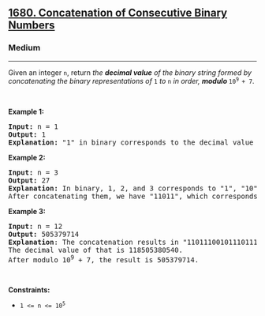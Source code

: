 <h2><a href="https://leetcode.com/problems/concatenation-of-consecutive-binary-numbers/">1680. Concatenation of Consecutive Binary Numbers</a></h2><h3>Medium</h3><hr><div><p>Given an integer <code>n</code>, return <em>the <strong fr-fix-stroke="true">decimal value</strong> of the binary string formed by concatenating the binary representations of </em><code>1</code><em> to </em><code>n</code><em> in order, <strong fr-fix-stroke="true">modulo </strong></em><code>10<sup>9 </sup>+ 7</code>.</p>

<p>&nbsp;</p>
<p><strong fr-fix-stroke="true">Example 1:</strong></p>

<pre><strong fr-fix-stroke="true">Input:</strong> n = 1
<strong fr-fix-stroke="true">Output:</strong> 1
<strong fr-fix-stroke="true">Explanation: </strong>"1" in binary corresponds to the decimal value 1. 
</pre>

<p><strong fr-fix-stroke="true">Example 2:</strong></p>

<pre><strong fr-fix-stroke="true">Input:</strong> n = 3
<strong fr-fix-stroke="true">Output:</strong> 27
<strong fr-fix-stroke="true">Explanation: </strong>In binary, 1, 2, and 3 corresponds to "1", "10", and "11".
After concatenating them, we have "11011", which corresponds to the decimal value 27.
</pre>

<p><strong fr-fix-stroke="true">Example 3:</strong></p>

<pre><strong fr-fix-stroke="true">Input:</strong> n = 12
<strong fr-fix-stroke="true">Output:</strong> 505379714
<strong fr-fix-stroke="true">Explanation</strong>: The concatenation results in "1101110010111011110001001101010111100".
The decimal value of that is 118505380540.
After modulo 10<sup>9</sup> + 7, the result is 505379714.
</pre>

<p>&nbsp;</p>
<p><strong fr-fix-stroke="true">Constraints:</strong></p>

<ul>
	<li><code>1 &lt;= n &lt;= 10<sup>5</sup></code></li>
</ul>
</div>